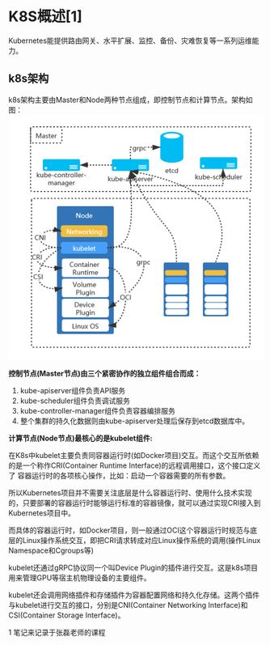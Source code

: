 # K8S概述[1]

Kubernetes能提供路由网关、水平扩展、监控、备份、灾难恢复等一系列运维能力。


## k8s架构

k8s架构主要由Master和Node两种节点组成，即控制节点和计算节点。架构如图：
![k8s架构图](/imgs/k8s/k8s-architecture.png)

**控制节点(Master节点)由三个紧密协作的独立组件组合而成：**

1. kube-apiserver组件负责API服务
2. kube-scheduler组件负责调试服务
3. kube-controller-manager组件负责容器编排服务
4. 整个集群的持久化数据则由kube-apiserver处理后保存到etcd数据库中。

**计算节点(Node节点)最核心的是kubelet组件:**

在K8s中kubelet主要负责同容器运行时(如Docker项目)交互。而这个交互所依赖的是一个称作CRI(Container Runtime Interface)的远程调用接口，这个接口定义了 容器运行时的各项核心操作，比如：启动一个容器需要的所有参数。

所以Kubernetes项目并不需要关注底层是什么容器运行时、使用什么技术实现的，只要部署的容器运行时能够运行标准的容器镜像，就可以通过实现CRI接入到Kubernetes项目中。

而具体的容器运行时，如Docker项目，则一般通过OCI这个容器运行时规范与底层的Linux操作系统交互，即把CRI请求转成对应Linux操作系统的调用(操作Linux Namespace和Cgroups等)

kubelet还通过gRPC协议同一个叫Device Plugin的插件进行交互。这是k8s项目用来管理GPU等宿主机物理设备的主要组件。

kubelet还会调用网络插件和存储插件为容器配置网络和持久化存储。这两个插件与kubelet进行交互的接口，分别是CNI(Container Networking Interface)和CSI(Container Storage Interface)。


1 笔记来记录于张磊老师的课程
